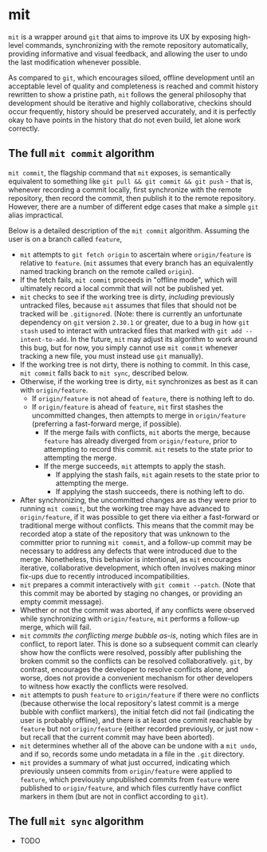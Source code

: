# mit

`mit` is a wrapper around `git` that aims to improve its UX by exposing high-level commands, synchronizing with the
remote repository automatically, providing informative and visual feedback, and allowing the user to undo the last
modification whenever possible.

As compared to `git`, which encourages siloed, offline development until an acceptable level of quality and completeness
is reached and commit history rewritten to show a pristine path, `mit` follows the general philosophy that development
should be iterative and highly collaborative, checkins should occur frequently, history should be preserved accurately,
and it is perfectly okay to have points in the history that do not even build, let alone work correctly.

## The full `mit commit` algorithm

`mit commit`, the flagship command that `mit` exposes, is semantically equivalent to something like
`git pull && git commit && git push` - that is, whenever recording a commit locally, first synchronize with the remote
repository, then record the commit, then publish it to the remote repository. However, there are a number of different
edge cases that make a simple `git` alias impractical.

Below is a detailed description of the `mit commit` algorithm. Assuming the user is on a branch called `feature`,

  - `mit` attempts to `git fetch origin` to ascertain where `origin/feature` is relative to `feature`. (`mit` assumes
    that every branch has an equivalently named tracking branch on the remote called `origin`).
  - If the fetch fails, `mit commit` proceeds in "offline mode", which will ultimately record a local commit that will
    not be published yet.
  - `mit` checks to see if the working tree is dirty, _including_ previously untracked files, because `mit` assumes that
    files that should not be tracked will be `.gitignore`d. (Note: there is currently an unfortunate dependency on `git`
    version `2.30.1` or greater, due to a bug in how `git stash` used to interact with untracked files that marked with
    `git add --intent-to-add`. In the future, `mit` may adjust its algorithm to work around this bug, but for now, you
    simply cannot use `mit commit` whenever tracking a new file, you must instead use `git` manually).
  - If the working tree is not dirty, there is nothing to commit. In this case, `mit commit` falls back to `mit sync`,
    described below.
  - Otherwise, if the working tree is dirty, `mit` synchronizes as best as it can with `origin/feature`.
    - If `origin/feature` is not ahead of `feature`, there is nothing left to do.
    - If `origin/feature` is ahead of `feature`, `mit` first stashes the uncommitted changes, then attempts to merge in
      `origin/feature` (preferring a fast-forward merge, if possible).
      - If the merge fails with conflicts, `mit` aborts the merge, because `feature` has already diverged from
        `origin/feature`, prior to attempting to record this commit. `mit` resets to the state prior to attempting the
        merge.
      - If the merge succeeds, `mit` attempts to apply the stash.
        - If applying the stash fails, `mit` again resets to the state prior to attempting the merge.
        - If applying the stash succeeds, there is nothing left to do.
  - After synchronizing, the uncommitted changes are as they were prior to running `mit commit`, but the working tree
    may have advanced to `origin/feature`, if it was possible to get there via either a fast-forward or traditional
    merge without conflicts. This means that the commit may be recorded atop a state of the repository that was unknown
    to the committer prior to running `mit commit`, and a follow-up commit may be necessary to address any defects that
    were introduced due to the merge. Nonetheless, this behavior is intentional, as `mit` encourages iterative,
    collaborative development, which often involves making minor fix-ups due to recently introduced incompatibilities.
  - `mit` prepares a commit interactively with `git commit --patch`. (Note that this commit may be aborted by staging no
    changes, or providing an empty commit message).
  - Whether or not the commit was aborted, if any conflicts were observed while synchronizing with `origin/feature`,
    `mit` performs a follow-up merge, which will fail.
  - `mit` _commits the conflicting merge bubble as-is_, noting which files are in conflict, to report later. This is
    done so a subsequent commit can clearly show how the conflicts were resolved, possibly after publishing the broken
    commit so the conflicts can be resolved collaboratively. `git`, by contrast, encourages the developer to resolve
    conflicts alone, and worse, does not provide a convenient mechanism for other developers to witness how exactly the
    conflicts were resolved.
  - `mit` attempts to push `feature` to `origin/feature` if there were no conflicts (because otherwise the local
    repository's latest commit is a merge bubble with conflict markers), the initial fetch did not fail (indicating the
    user is probably offline), and there is at least one commit reachable by `feature` but not `origin/feature` (either
    recorded previously, or just now - but recall that the current commit may have been aborted).
  - `mit` determines whether all of the above can be undone with a `mit undo`, and if so, records some undo metadata
    in a file in the `.git` directory.
  - `mit` provides a summary of what just occurred, indicating which previously unseen commits from `origin/feature`
    were applied to `feature`, which previously unpublished commits from `feature` were published to `origin/feature`,
    and which files currently have conflict markers in them (but are not in conflict according to `git`).

## The full `mit sync` algorithm

  - TODO
